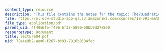 ```yaml
---
content_type: resource
description: 'This file contains the notes for the topic: The?Quadratic?Family?and?the?Cantor?Set.'
file: https://ol-ocw-studio-app-qa.s3.amazonaws.com/courses/18-091-mathematical-exposition-spring-2005/78a4e9b2ae06f267b9037816b8504fec_lecture04.pdf
file_type: application/pdf
parent_uid: 4f49b6fe-f496-6f32-5896-60bb9d27e8e0
resourcetype: Document
title: lecture04.pdf
uid: 78a4e9b2-ae06-f267-b903-7816b8504fec
---
```


